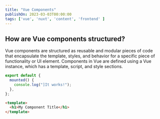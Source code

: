```yaml
---
title: "Vue Components"
publishOn: 2023-03-03T00:00:00
tags: ['vue', 'nuxt', 'content', 'frontend' ]
---
```


## How are Vue components structured?

Vue components are structured as reusable and modular pieces of code that encapsulate the template, styles, and behavior for a specific piece of functionality or UI element. Components in Vue are defined using a Vue instance, which has a template, script, and style sections.

```js
export default {
  mounted() {
    console.log("]It works!");
  },
};
```

```html
<template>
  <h1>My Component Title</h1>
</template>
```
